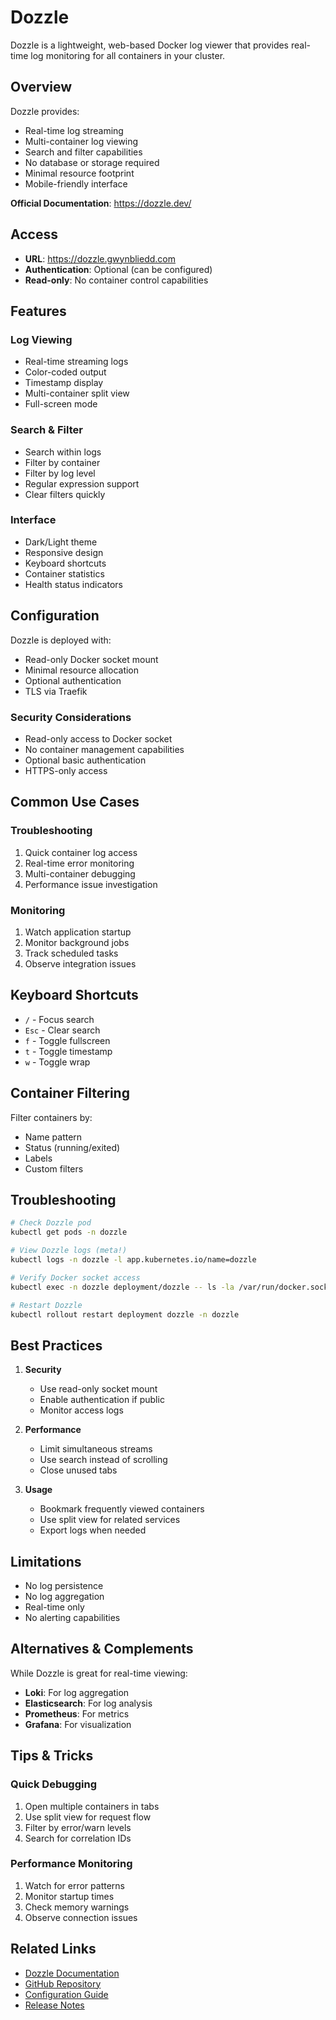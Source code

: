 # Dozzle

Dozzle is a lightweight, web-based Docker log viewer that provides real-time log monitoring for all containers in your cluster.

## Overview

Dozzle provides:
- Real-time log streaming
- Multi-container log viewing
- Search and filter capabilities
- No database or storage required
- Minimal resource footprint
- Mobile-friendly interface

**Official Documentation**: https://dozzle.dev/

## Access

- **URL**: https://dozzle.gwynbliedd.com
- **Authentication**: Optional (can be configured)
- **Read-only**: No container control capabilities

## Features

### Log Viewing
- Real-time streaming logs
- Color-coded output
- Timestamp display
- Multi-container split view
- Full-screen mode

### Search & Filter
- Search within logs
- Filter by container
- Filter by log level
- Regular expression support
- Clear filters quickly

### Interface
- Dark/Light theme
- Responsive design
- Keyboard shortcuts
- Container statistics
- Health status indicators

## Configuration

Dozzle is deployed with:
- Read-only Docker socket mount
- Minimal resource allocation
- Optional authentication
- TLS via Traefik

### Security Considerations
- Read-only access to Docker socket
- No container management capabilities
- Optional basic authentication
- HTTPS-only access

## Common Use Cases

### Troubleshooting
1. Quick container log access
2. Real-time error monitoring
3. Multi-container debugging
4. Performance issue investigation

### Monitoring
1. Watch application startup
2. Monitor background jobs
3. Track scheduled tasks
4. Observe integration issues

## Keyboard Shortcuts

- `/` - Focus search
- `Esc` - Clear search
- `f` - Toggle fullscreen
- `t` - Toggle timestamp
- `w` - Toggle wrap

## Container Filtering

Filter containers by:
- Name pattern
- Status (running/exited)
- Labels
- Custom filters

## Troubleshooting

```bash
# Check Dozzle pod
kubectl get pods -n dozzle

# View Dozzle logs (meta!)
kubectl logs -n dozzle -l app.kubernetes.io/name=dozzle

# Verify Docker socket access
kubectl exec -n dozzle deployment/dozzle -- ls -la /var/run/docker.sock

# Restart Dozzle
kubectl rollout restart deployment dozzle -n dozzle
```

## Best Practices

1. **Security**
   - Use read-only socket mount
   - Enable authentication if public
   - Monitor access logs

2. **Performance**
   - Limit simultaneous streams
   - Use search instead of scrolling
   - Close unused tabs

3. **Usage**
   - Bookmark frequently viewed containers
   - Use split view for related services
   - Export logs when needed

## Limitations

- No log persistence
- No log aggregation
- Real-time only
- No alerting capabilities

## Alternatives & Complements

While Dozzle is great for real-time viewing:
- **Loki**: For log aggregation
- **Elasticsearch**: For log analysis
- **Prometheus**: For metrics
- **Grafana**: For visualization

## Tips & Tricks

### Quick Debugging
1. Open multiple containers in tabs
2. Use split view for request flow
3. Filter by error/warn levels
4. Search for correlation IDs

### Performance Monitoring
1. Watch for error patterns
2. Monitor startup times
3. Check memory warnings
4. Observe connection issues

## Related Links

- [Dozzle Documentation](https://dozzle.dev/)
- [GitHub Repository](https://github.com/amir20/dozzle)
- [Configuration Guide](https://dozzle.dev/guide/getting-started)
- [Release Notes](https://github.com/amir20/dozzle/releases)
